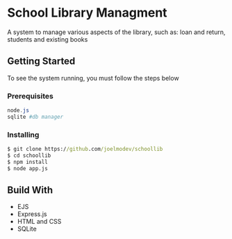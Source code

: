 # School Library Managment
A system to manage various aspects of the library, such as: loan and return, students and existing books 

## Getting Started 
To see the system running, you must follow the steps below
### Prerequisites
```powershell
node.js 
sqlite #db manager 
```
### Installing
```cmd
$ git clone https://github.com/joelmodev/schoollib
$ cd schoollib
$ npm install
$ node app.js
```
## Build With
- EJS 
- Express.js
- HTML and CSS
- SQLite
